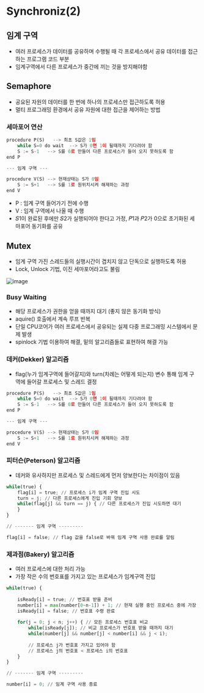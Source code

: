 # Synchroniz(2)

## 임계 구역
- 여러 프로세스가 데이터를 공유하며 수행될 때 각 프로세스에서 공유 데이터를 접근하는 프로그램 코드 부분
- 임계구역에서 다른 프로세스가 중간에 끼는 것을 방지해야함

## Semaphore
- 공요된 자원의 데이터를 한 번에 하나의 프로세스만 접근하도록 허용
- 멀티 프로그래밍 환경에서 공유 자원에 대한 접근을 제어하는 방법
### 세마포어 연산
```python
procedure P(S)   --> 최초 S값은 1임
    while S=0 do wait  --> S가 0면 1이 될때까지 기다려야 함
    S := S-1   --> S를 0로 만들어 다른 프로세스가 들어 오지 못하도록 함
end P

--- 임계 구역 ---

procedure V(S) --> 현재상태는 S가 0임
    S := S+1   --> S를 1로 원위치시켜 해제하는 과정
end V
```
- P : 임계 구역 들어가기 전에 수행
- V : 임계 구역에서 나올 때 수행
- 𝑆1이 완료된 후에만 𝑆2가 실행되어야 한다고 가정, 𝑃1과 𝑃2가 0으로 초기화된 세마포어 동기화를 공유

## Mutex
- 임계 구역 가진 스레드들의 실행시간이 겹치지 않고 단독으로 실행하도록 허용
- Lock, Unlock 기법, 이진 세마포어라고도 불림

![image](https://github.com/harriet221/Teckit_I9_study/assets/148305892/e3d89a8a-6c21-4c07-8878-b8d7719d70b2)

### Busy Waiting
- 해당 프로세스가 권한을 얻을 때까지 대기 (좋지 않은 동기화 방식)
- aquire() 호출에서 계속 루프 반복
- 단일 CPU코어가 여러 프로세스에서 공유되는 실제 다중 프로그래밍 시스템에서 문제 발생
- spinlock 기법 이용하여 해결, 밑의 알고리즘들로 표현하여 해결 가능

### 데커(Dekker) 알고리즘
- flag(누가 임계구역에 들어갈지)와 turn(차례는 어떻게 되는지) 변수 통해 임계 구역에 들어갈 프로세스 및 스레드 결정

```python
procedure P(S)   --> 최초 S값은 1임
    while S=0 do wait  --> S가 0면 1이 될때까지 기다려야 함
    S := S-1   --> S를 0로 만들어 다른 프로세스가 들어 오지 못하도록 함
end P

--- 임계 구역 ---

procedure V(S) --> 현재상태는 S가 0임
    S := S+1   --> S를 1로 원위치시켜 해제하는 과정
end V
```

### 피터슨(Peterson) 알고리즘
- 데커와 유사하지만 프로세스 및 스레드에게 먼저 양보한다는 차이점이 있음

```python
while(true) {
    flag[i] = true; // 프로세스 i가 임계 구역 진입 시도
    turn = j; // 다른 프로세스에게 진입 기회 양보
    while(flag[j] && turn == j) { // 다른 프로세스가 진입 시도하면 대기
    }
}

// ------- 임계 구역 ---------

flag[i] = false; // flag 값을 false로 바꿔 임계 구역 사용 완료를 알림
```

### 제과점(Bakery) 알고리즘
- 여러 프로세스에 대한 처리 가능
- 가장 작은 수의 번호표를 가지고 있는 프로세스가 임계구역 진입

```python
while(true) {
    
    isReady[i] = true; // 번호표 받을 준비
    number[i] = max(number[0~n-1]) + 1; // 현재 실행 중인 프로세스 중에 가장 큰 번호 배정 
    isReady[i] = false; // 번호표 수령 완료
    
    for(j = 0; j < n; j++) { // 모든 프로세스 번호표 비교
        while(isReady[j]); // 비교 프로세스가 번호표 받을 때까지 대기
        while(number[j] && number[j] < number[i] && j < i);
        
        // 프로세스 j가 번호표 가지고 있어야 함
        // 프로세스 j의 번호표 < 프로세스 i의 번호표
    }
}

// ------- 임계 구역 ---------

number[i] = 0; // 임계 구역 사용 종료
```
